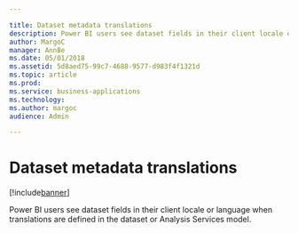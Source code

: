 ```yaml
---

title: Dataset metadata translations
description: Power BI users see dataset fields in their client locale or language when translations are defined in the dataset or Analysis Services model.
author: MargoC
manager: AnnBe
ms.date: 05/01/2018
ms.assetid: 5d8aed75-99c7-4688-9577-d983f4f1321d
ms.topic: article
ms.prod: 
ms.service: business-applications
ms.technology: 
ms.author: margoc
audience: Admin

---
```

#  Dataset metadata translations




[!include[banner](../../../includes/banner.md)]

Power BI users see dataset fields in their client locale or language when
translations are defined in the dataset or Analysis Services model.
